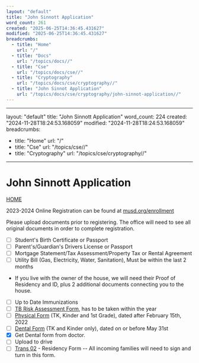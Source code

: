 ```yaml
---
layout: "default"
title: "John Sinnott Application"
word_count: 261
created: "2025-06-25T14:36:45.431627"
modified: "2025-06-25T14:36:45.431627"
breadcrumbs:
  - title: "Home"
    url: "/"
  - title: "Docs"
    url: "/topics/docs//"
  - title: "Cse"
    url: "/topics/docs/cse//"
  - title: "Cryptography"
    url: "/topics/docs/cse/cryptography//"
  - title: "John Sinnot Application"
    url: "/topics/docs/cse/cryptography/john-sinnot-application//"
---
```

---
layout: "default"
title: "John Sinnott Application"
word_count: 224
created: "2024-11-28T18:24:53.168059"
modified: "2024-11-28T18:24:53.168059"
breadcrumbs:
  - title: "Home"
    url: "/"
  - title: "Cse"
    url: "/topics/cse//"
  - title: "Cryptography"
    url: "/topics/cse/cryptography//"
---
# John Sinnott Application

[HOME](https://sinnott.musd.org/)

2023-2024 Online Registration can be found at [musd.org/enrollment](https://www.google.com/url?q=https%3A%2F%2Fenroll.musd.org%2F&sa=D&sntz=1&usg=AOvVaw3bDnkmMu63bGaU-3MA7JNe)

Please upload documents prior to registering.  The office will need to see all original documents in order to complete registration.

- [ ]  Student's Birth Certificate or Passport
- [ ]  Parent's/Guardian's Drivers License or Passport
- [ ]  Mortgage Statement/Tax Assessment/Property Tax or Rental Agreement
- [ ]  Utility Bill (Gas, Electricity, Water, Sanitation), Must be within the last 2 months
  - If you live with the owner of the house, we will need their Proof of Residency and ID, plus 2 additional documents connecting you to the house.
- [ ]  Up to Date Immunizations
- [ ]  [TB Risk Assessment Form](https://drive.google.com/file/d/1XwWEmqOzvG_ASZV5HqnEgOLHhQXOMAMV/view?usp=sharing), has to be taken within the year
- [ ]  [Physical Form](https://drive.google.com/file/d/0BysxS2MRAQv5SnZzeUg3Y2dPc28/view) (TK, Kinder and 1st Grade), dated after February 15th, 2022
- [ ]  [Dental Form](https://drive.google.com/file/d/0BysxS2MRAQv5ODFTSWNzMDBxazA/view) (TK and Kinder only), dated on or before May 31st
  - [x]  Get Dental form from doctor.
  - [ ]  Upload to drive
- [ ]  [Trans 02](https://drive.google.com/a/musd.org/open?id=1-iyKJtcX_-3Jdi6PtzRRoD5g8POwXSC2) - Residency Form -- All incoming families will need to sign and turn in this form.
